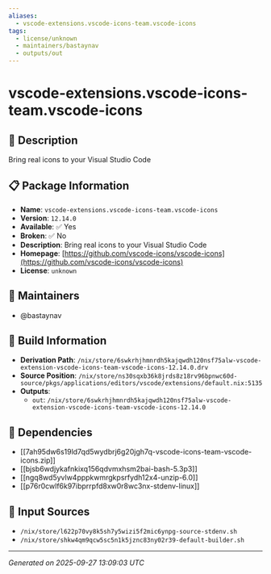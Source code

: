 ```yaml
---
aliases:
  - vscode-extensions.vscode-icons-team.vscode-icons
tags:
  - license/unknown
  - maintainers/bastaynav
  - outputs/out
---
```


# vscode-extensions.vscode-icons-team.vscode-icons

## 📝 Description

Bring real icons to your Visual Studio Code

## 📋 Package Information

- **Name**: `vscode-extensions.vscode-icons-team.vscode-icons`
- **Version**: `12.14.0`
- **Available**: ✅ Yes
- **Broken**: ✅ No
- **Description**: Bring real icons to your Visual Studio Code
- **Homepage**: [https://github.com/vscode-icons/vscode-icons](https://github.com/vscode-icons/vscode-icons)
- **License**: `unknown`
## 👥 Maintainers

- @bastaynav


## 🔧 Build Information

- **Derivation Path**: `/nix/store/6swkrhjhmnrdh5kajqwdh120nsf75alw-vscode-extension-vscode-icons-team-vscode-icons-12.14.0.drv`
- **Source Position**: `/nix/store/ns30sqxb36k8jrds8z18rv96bpnwc60d-source/pkgs/applications/editors/vscode/extensions/default.nix:5135`
- **Outputs**:
  - `out`:  `/nix/store/6swkrhjhmnrdh5kajqwdh120nsf75alw-vscode-extension-vscode-icons-team-vscode-icons-12.14.0`

## 🔗 Dependencies

- [[7ah95dw6s19ld7qd5wydbrj6g20jgh7q-vscode-icons-team-vscode-icons.zip]]
- [[bjsb6wdjykafnkixq156qdvmxhsm2bai-bash-5.3p3]]
- [[ngq8wd5yvlw4pppkwmrgkpsrfydh12x4-unzip-6.0]]
- [[p76r0cwlf6k97ibprrpfd8xw0r8wc3nx-stdenv-linux]]

## 📁 Input Sources

- `/nix/store/l622p70vy8k5sh7y5wizi5f2mic6ynpg-source-stdenv.sh`
- `/nix/store/shkw4qm9qcw5sc5n1k5jznc83ny02r39-default-builder.sh`

---
*Generated on 2025-09-27 13:09:03 UTC*
